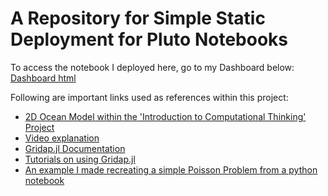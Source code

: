 # A Repository for Simple Static Deployment for Pluto Notebooks

To access the notebook I deployed here, go to my Dashboard below:
[Dashboard html](https://filzahfiantama.github.io/JuliaStatic/)

Following are important links used as references within this project:
- [2D Ocean Model within the 'Introduction to Computational Thinking' Project](https://computationalthinking.mit.edu/Fall23/climate_science/2d_advection_diffusion/)
- [Video explanation](https://www.youtube.com/live/waOzCGDNPzk?si=1a5TezNueDXqocEf)
- [Gridap.jl Documentation](https://gridap.github.io/Gridap.jl/stable/)
- [Tutorials on using Gridap.jl](https://gridap.github.io/Tutorials/dev/#Introduction-1)
- [An example I made recreating a simple Poisson Problem from a python notebook](https://filzahfiantama.github.io/FEMJuliawithGridap/IntrowithGmsh.html)
